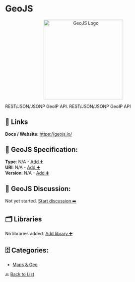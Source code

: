 # GeoJS
<p align="center">
    <img width="256" src="https://raw.githubusercontent.com/apis-list/apis-list/main/apis/geojs/logo_256x256.png" alt="GeoJS Logo"/>
</p>
REST/JSON/JSONP GeoIP API. REST/JSON/JSONP GeoIP API

##  🔗 Links
**Docs / Website**: https://geojs.io/

## 🧬 GeoJS Specification:
**Type**: N/A - [Add ➕](https://github.com/apis-list/apis-list/edit/main/apis.yaml#L7463)  
**URI**: N/A - [Add ➕](https://github.com/apis-list/apis-list/edit/main/apis.yaml#L7463)  
**Version**: N/A - [Add ➕](https://github.com/apis-list/apis-list/edit/main/apis.yaml#L7463)

## 💬 GeoJS Discussion:
Not yet started. [Start discussion ➡️](https://github.com/apis-list/apis-list/discussions/new)

## 🗂️ Libraries

No libraries added. [Add library ➕](https://github.com/apis-list/apis-list/edit/main/apis.yaml#L7463)    


## 🗄️ Categories:
- [Maps & Geo](https://github.com/apis-list/apis-list#maps--geo-)

🔙  [Back to List](https://github.com/apis-list/apis-list)
